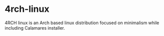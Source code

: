 # 4rch-linux
4RCH linux is an Arch based linux distribution focused on minimalism while including Calamares installer.
